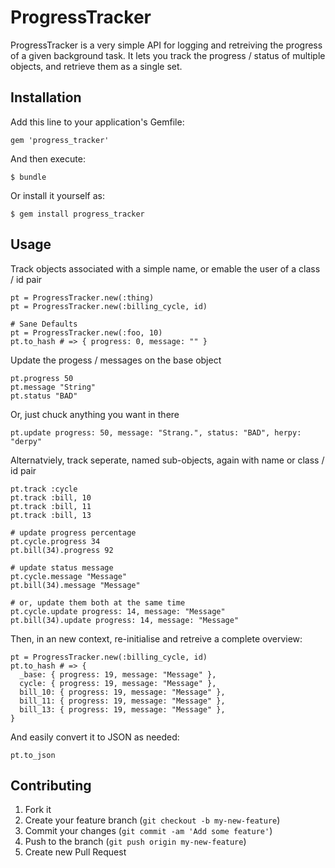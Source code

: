 # ProgressTracker

ProgressTracker is a very simple API for logging and retreiving the progress of
a given background task. It lets you track the progress / status of multiple
objects, and retrieve them as a single set.

## Installation

Add this line to your application's Gemfile:

    gem 'progress_tracker'

And then execute:

    $ bundle

Or install it yourself as:

    $ gem install progress_tracker

## Usage

Track objects associated with a simple name, or emable the user of a class / id pair

    pt = ProgressTracker.new(:thing)
    pt = ProgressTracker.new(:billing_cycle, id)

    # Sane Defaults
    pt = ProgressTracker.new(:foo, 10)
    pt.to_hash # => { progress: 0, message: "" }


Update the progess / messages on the base object

    pt.progress 50
    pt.message "String"
    pt.status "BAD"

Or, just chuck anything you want in there

    pt.update progress: 50, message: "Strang.", status: "BAD", herpy: "derpy"

Alternatviely, track seperate, named sub-objects, again with name or class / id pair

    pt.track :cycle
    pt.track :bill, 10
    pt.track :bill, 11
    pt.track :bill, 13

    # update progress percentage
    pt.cycle.progress 34
    pt.bill(34).progress 92

    # update status message
    pt.cycle.message "Message"
    pt.bill(34).message "Message"

    # or, update them both at the same time
    pt.cycle.update progress: 14, message: "Message"
    pt.bill(34).update progress: 14, message: "Message"

Then, in an new context, re-initialise and retreive a complete overview:

    pt = ProgressTracker.new(:billing_cycle, id)
    pt.to_hash # => {
      _base: { progress: 19, message: "Message" },
      cycle: { progress: 19, message: "Message" },
      bill_10: { progress: 19, message: "Message" },
      bill_11: { progress: 19, message: "Message" },
      bill_13: { progress: 19, message: "Message" },
    }

And easily convert it to JSON as needed:

    pt.to_json

## Contributing

1. Fork it
2. Create your feature branch (`git checkout -b my-new-feature`)
3. Commit your changes (`git commit -am 'Add some feature'`)
4. Push to the branch (`git push origin my-new-feature`)
5. Create new Pull Request
